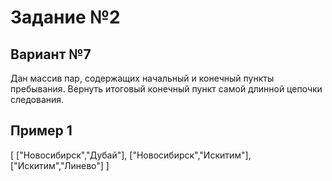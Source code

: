 # Задание №2
## Вариант №7

Дан массив пар, содержащих начальный и конечный пункты пребывания. Вернуть итоговый конечный пункт самой длинной цепочки следования.
## Пример 1
[
  ["Новосибирск","Дубай"],
  ["Новосибирск","Искитим"],
  ["Искитим","Линево"]
]
